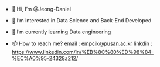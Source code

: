 - 👋 Hi, I’m @Jeong-Daniel
- 👀 I’m interested in Data Science and Back-End Developed
- 🌱 I’m currently learning Data engineering

- 📫 How to reach me?
email : empcik@pusan.ac.kr
linkdin : https://www.linkedin.com/in/%EB%8C%80%ED%98%84-%EC%A0%95-24328a212/
